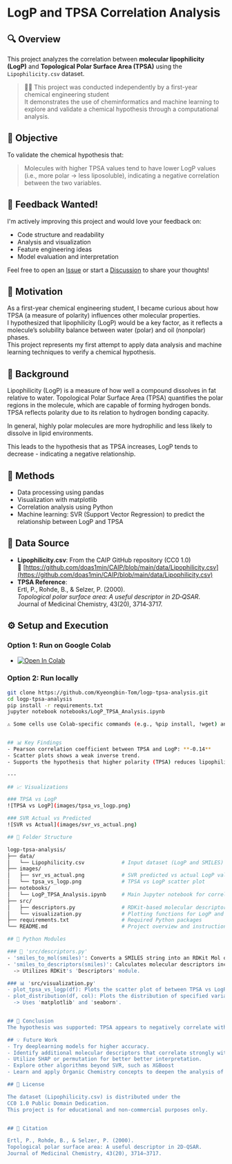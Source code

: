 # LogP and TPSA Correlation Analysis

## 🔍 Overview
This project analyzes the correlation between **molecular lipophilicity (LogP)** and **Topological Polar Surface Area (TPSA)** using the `Lipophilicity.csv` dataset.

> 🧑‍🔬 This project was conducted independently by a first-year chemical engineering student  
> It demonstrates the use of cheminformatics and machine learning to explore and validate a chemical hypothesis through a computational analysis.

## 🎯 Objective
To validate the chemical hypothesis that:
> Molecules with higher TPSA values tend to have lower LogP values (i.e., more polar → less liposoluble), indicating a negative correlation between the two variables.

## 🙋 Feedback Wanted!
I'm actively improving this project and would love your feedback on:

- Code structure and readability  
- Analysis and visualization  
- Feature engineering ideas  
- Model evaluation and interpretation  

Feel free to open an [Issue](https://github.com/Kyeongbin-Tom/logp-tpsa-analysis/issues) or start a [Discussion](https://github.com/Kyeongbin-Tom/logp-tpsa-analysis/discussions) to share your thoughts!

## 🧭 Motivation
As a first-year chemical engineering student, I became curious about how TPSA (a measure of polarity) influences other molecular properties.  
I hypothesized that lipophilicity (LogP) would be a key factor, as it reflects a molecule’s solubility balance between water (polar) and oil (nonpolar) phases.  
This project represents my first attempt to apply data analysis and machine learning techniques to verify a chemical hypothesis.

## 🧠 Background
Lipophilicity (LogP) is a measure of how well a compound dissolves in fat relative to water. Topological Polar Surface Area (TPSA) quantifies the polar regions in the molecule, which are capable of forming hydrogen bonds. TPSA reflects polarity due to its relation to hydrogen bonding capacity. 

In general, highly polar molecules are more hydrophilic and less likely to dissolve in lipid environments.

This leads to the hypothesis that as TPSA increases, LogP tends to decrease - indicating a negative relationship.

## 🧪 Methods
- Data processing using pandas
- Visualization with matplotlib
- Correlation analysis using Python
- Machine learning: SVR (Support Vector Regression) to predict the relationship between LogP and TPSA

## 📁 Data Source
- **Lipophilicity.csv**: From the CAIP GitHub repository (CC0 1.0)  
  🔗 [https://github.com/doas1min/CAIP/blob/main/data/Lipophilicity.csv](https://github.com/doas1min/CAIP/blob/main/data/Lipophilicity.csv)
- **TPSA Reference**:  
  Ertl, P., Rohde, B., & Selzer, P. (2000).  
  *Topological polar surface area: A useful descriptor in 2D‑QSAR*.  
  Journal of Medicinal Chemistry, 43(20), 3714‑3717.

## ⚙️ Setup and Execution

### Option 1: Run on Google Colab

- [![Open In Colab](https://colab.research.google.com/assets/colab-badge.svg)](https://colab.research.google.com/github/Kyeongbin-Tom/logp-tpsa-analysis/blob/main/LogP_TPSA_Analysis.ipynb)

### Option 2: Run locally

```bash
git clone https://github.com/Kyeongbin-Tom/logp-tpsa-analysis.git
cd logp-tpsa-analysis
pip install -r requirements.txt
jupyter notebook notebooks/LogP_TPSA_Analysis.ipynb

⚠️ Some cells use Colab-specific commands (e.g., %pip install, !wget) and may require modification when running locally.


## 📊 Key Findings
- Pearson correlation coefficient between TPSA and LogP: **-0.14**
- Scatter plots shows a weak inverse trend.
- Supports the hypothesis that higher polarity (TPSA) reduces lipophilicity (LogP).

---

## 📈 Visualizations

### TPSA vs LogP
![TPSA vs LogP](images/tpsa_vs_logp.png)

### SVR Actual vs Predicted
![SVR vs Actual](images/svr_vs_actual.png)

## 📂 Folder Structure

logp-tpsa-analysis/
├── data/
│   └── Lipophilicity.csv            # Input dataset (LogP and SMILES)
├── images/
│   ├── svr_vs_actual.png            # SVR predicted vs actual LogP values
│   └── tpsa_vs_logp.png             # TPSA vs LogP scatter plot
├── notebooks/
│   └── LogP_TPSA_Analysis.ipynb     # Main Jupyter notebook for correlation and modeling
├── src/
│   ├── descriptors.py               # RDKit-based molecular descriptor calculator
│   └── visualization.py             # Plotting functions for LogP and TPSA
├── requirements.txt                 # Required Python packages
└── README.md                        # Project overview and instructions

## 🧰 Python Modules

### 🔬 'src/descriptors.py'
- 'smiles_to_mol(smiles)': Converts a SMILES string into an RDKit Mol object.
- 'smiles_to_descriptors(smiles)': Calculates molecular descriptors including TPSA, molecular weight, number of hydrogen bond acceptors/donors, and number of rotatable bonds.  
  -> Utilizes RDKit's 'Descriptors' module.

### 📊 'src/visualization.py'
- plot_tpsa_vs_logp(df): Plots the scatter plot of between TPSA vs LogP.
- plot_distribution(df, col): Plots the distribution of specified variables using histplot and KDE curve.
  -> Uses 'matplotlib' and 'seaborn'.


## 🤔 Conclusion
The hypothesis was supported: TPSA appears to negatively correlate with LogP. The correlation was lower than initially expected, but machine learning models still helped demonstrate the relationship.

## 💡 Future Work
- Try deeplearning models for higher accuracy.
- Identify additional molecular descriptors that correlate strongly with LogP.
- Utilize SHAP or permutation for better better interpretation.
- Explore other algorithms beyond SVR, such as XGBoost
- Learn and apply Organic Chemistry concepts to deepen the analysis of relationship between LogP and various molecular descriptors.

## 📌 License

The dataset (Lipophilicity.csv) is distributed under the
CC0 1.0 Public Domain Dedication.
This project is for educational and non-commercial purposes only.


## 📝 Citation

Ertl, P., Rohde, B., & Selzer, P. (2000).
Topological polar surface area: A useful descriptor in 2D-QSAR.
Journal of Medicinal Chemistry, 43(20), 3714–3717.
